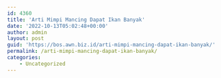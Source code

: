 ```yaml
---
id: 4360
title: 'Arti Mimpi Mancing Dapat Ikan Banyak'
date: '2022-10-13T05:02:48+00:00'
author: admin
layout: post
guid: 'https://bos.awn.biz.id/arti-mimpi-mancing-dapat-ikan-banyak/'
permalink: /arti-mimpi-mancing-dapat-ikan-banyak/
categories:
    - Uncategorized
---
```



